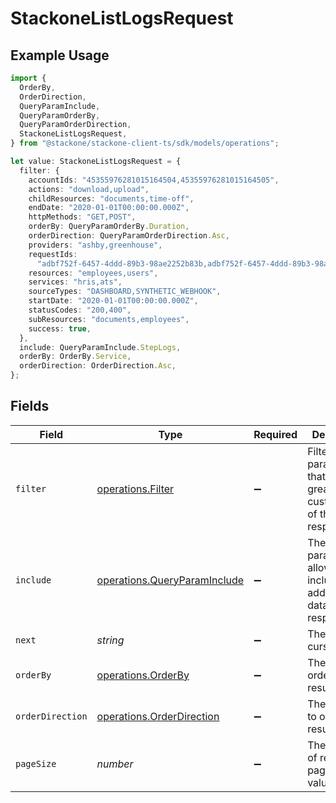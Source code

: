 # StackoneListLogsRequest

## Example Usage

```typescript
import {
  OrderBy,
  OrderDirection,
  QueryParamInclude,
  QueryParamOrderBy,
  QueryParamOrderDirection,
  StackoneListLogsRequest,
} from "@stackone/stackone-client-ts/sdk/models/operations";

let value: StackoneListLogsRequest = {
  filter: {
    accountIds: "45355976281015164504,45355976281015164505",
    actions: "download,upload",
    childResources: "documents,time-off",
    endDate: "2020-01-01T00:00:00.000Z",
    httpMethods: "GET,POST",
    orderBy: QueryParamOrderBy.Duration,
    orderDirection: QueryParamOrderDirection.Asc,
    providers: "ashby,greenhouse",
    requestIds:
      "adbf752f-6457-4ddd-89b3-98ae2252b83b,adbf752f-6457-4ddd-89b3-98ae2252b83c",
    resources: "employees,users",
    services: "hris,ats",
    sourceTypes: "DASHBOARD,SYNTHETIC_WEBHOOK",
    startDate: "2020-01-01T00:00:00.000Z",
    statusCodes: "200,400",
    subResources: "documents,employees",
    success: true,
  },
  include: QueryParamInclude.StepLogs,
  orderBy: OrderBy.Service,
  orderDirection: OrderDirection.Asc,
};
```

## Fields

| Field                                                                               | Type                                                                                | Required                                                                            | Description                                                                         | Example                                                                             |
| ----------------------------------------------------------------------------------- | ----------------------------------------------------------------------------------- | ----------------------------------------------------------------------------------- | ----------------------------------------------------------------------------------- | ----------------------------------------------------------------------------------- |
| `filter`                                                                            | [operations.Filter](../../../sdk/models/operations/filter.md)                       | :heavy_minus_sign:                                                                  | Filter parameters that allow greater customisation of the list response             |                                                                                     |
| `include`                                                                           | [operations.QueryParamInclude](../../../sdk/models/operations/queryparaminclude.md) | :heavy_minus_sign:                                                                  | The include parameter allows you to include additional data in the response.        | step_logs                                                                           |
| `next`                                                                              | *string*                                                                            | :heavy_minus_sign:                                                                  | The unified cursor                                                                  |                                                                                     |
| `orderBy`                                                                           | [operations.OrderBy](../../../sdk/models/operations/orderby.md)                     | :heavy_minus_sign:                                                                  | The field to order the results by.                                                  | created_at                                                                          |
| `orderDirection`                                                                    | [operations.OrderDirection](../../../sdk/models/operations/orderdirection.md)       | :heavy_minus_sign:                                                                  | The direction to order the results by.                                              | asc                                                                                 |
| `pageSize`                                                                          | *number*                                                                            | :heavy_minus_sign:                                                                  | The number of results per page (default value is 25)                                |                                                                                     |